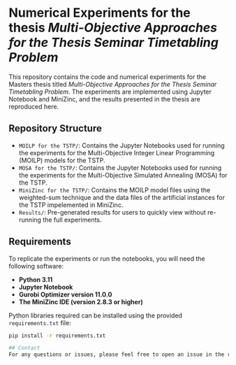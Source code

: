 # Numerical Experiments for the thesis *Multi-Objective Approaches for the Thesis Seminar Timetabling Problem*

This repository contains the code and numerical experiments for the Masters thesis titled *Multi-Objective Approaches for the Thesis Seminar Timetabling Problem*. The experiments are implemented using Jupyter Notebook and MiniZinc, and the results presented in the thesis are reproduced here.

## Repository Structure

- `MOILP for the TSTP/`: Contains the Jupyter Notebooks used for running the experiments for the Multi-Objective Integer Linear Programming (MOILP) models for the TSTP.
- `MOSA for the TSTP/`: Contains the Jupyter Notebooks used for running the experiments for the Multi-Objective Simulated Annealing (MOSA) for the TSTP.
- `MiniZinc for the TSTP/`: Contains the MOILP model files using the weighted-sum technique and the data files of the artificial instances for the TSTP impelemented in MiniZinc.
- `Results/`: Pre-generated results for users to quickly view without re-running the full experiments.

## Requirements

To replicate the experiments or run the notebooks, you will need the following software:

- **Python 3.11**
- **Jupyter Notebook**
- **Gurobi Optimizer version 11.0.0**
- **The MiniZinc IDE (version 2.8.3 or higher)**

Python libraries required can be installed using the provided `requirements.txt` file:

```bash
pip install -r requirements.txt

## Contact
For any questions or issues, please feel free to open an issue in the repository or contact the author at zhcao2@student.unimelb.edu.au

